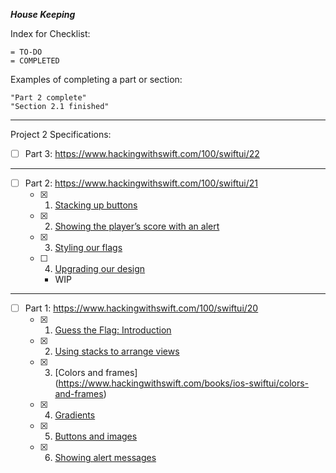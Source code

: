 
***House Keeping***

Index for Checklist:

    = TO-DO
    = COMPLETED

Examples of completing a part or section:

    "Part 2 complete"
    "Section 2.1 finished"

______
Project 2 Specifications:
- [ ] Part 3: https://www.hackingwithswift.com/100/swiftui/22

______
- [ ] Part 2: https://www.hackingwithswift.com/100/swiftui/21
    - [x] 1. [Stacking up buttons](https://www.hackingwithswift.com/books/ios-swiftui/stacking-up-buttons)
    - [x] 2. [Showing the player’s score with an alert](https://www.hackingwithswift.com/books/ios-swiftui/showing-the-players-score-with-an-alert)
    - [x] 3. [Styling our flags](https://www.hackingwithswift.com/books/ios-swiftui/styling-our-flags)
    - [ ] 4. [Upgrading our design](https://www.hackingwithswift.com/books/ios-swiftui/upgrading-our-design)
        - WIP
______
- [ ] Part 1: https://www.hackingwithswift.com/100/swiftui/20
    - [x] 1. [Guess the Flag: Introduction](https://www.hackingwithswift.com/books/ios-swiftui/guess-the-flag-introduction)
    - [x] 2. [Using stacks to arrange views](https://www.hackingwithswift.com/books/ios-swiftui/using-stacks-to-arrange-views)
    - [x] 3. [Colors and frames] (https://www.hackingwithswift.com/books/ios-swiftui/colors-and-frames)
    - [x] 4. [Gradients](https://www.hackingwithswift.com/books/ios-swiftui/gradients)
    - [x] 5. [Buttons and images](https://www.hackingwithswift.com/books/ios-swiftui/buttons-and-images)
    - [x] 6. [Showing alert messages](https://www.hackingwithswift.com/books/ios-swiftui/showing-alert-messages)

